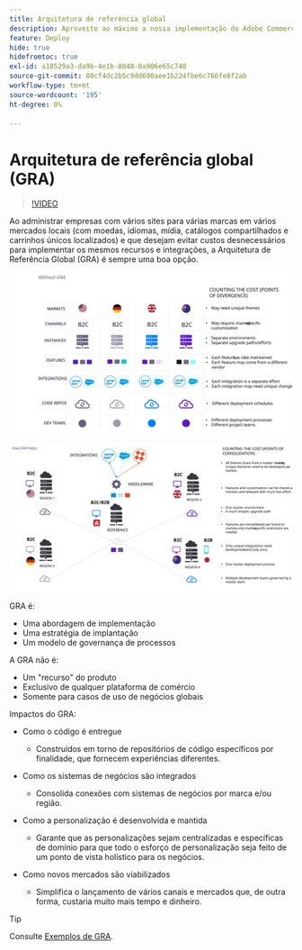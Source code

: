 ```yaml
---
title: Arquitetura de referência global
description: Aproveite ao máximo a nossa implementação do Adobe Commerce utilizando uma arquitetura de referência global.
feature: Deploy
hide: true
hidefromtoc: true
exl-id: a18529a3-da9b-4e1b-8048-0a906e65c740
source-git-commit: 80cf4dc2b5c9dd690aee1b224fbe6c766fe8f2ab
workflow-type: tm+mt
source-wordcount: '195'
ht-degree: 0%

---
```



# Arquitetura de referência global (GRA)

>[!VIDEO](https://video.tv.adobe.com/v/3410528/?quality=12&learn=on)

Ao administrar empresas com vários sites para várias marcas em vários mercados locais (com moedas, idiomas, mídia, catálogos compartilhados e carrinhos únicos localizados) e que desejam evitar custos desnecessários para implementar os mesmos recursos e integrações, a Arquitetura de Referência Global (GRA) é sempre uma boa opção.

![Tabela explicando o custo da divergência na arquitetura](../../../assets/playbooks/divergent-architecture.svg)

![Tabela explicando o custo da consolidação na arquitetura](../../../assets/playbooks/consolidated-architecture.svg)

GRA é:

- Uma abordagem de implementação
- Uma estratégia de implantação
- Um modelo de governança de processos

A GRA não é:

- Um &quot;recurso&quot; do produto
- Exclusivo de qualquer plataforma de comércio
- Somente para casos de uso de negócios globais

Impactos do GRA:

- Como o código é entregue

   - Construídos em torno de repositórios de código específicos por finalidade, que fornecem experiências diferentes.

- Como os sistemas de negócios são integrados

   - Consolida conexões com sistemas de negócios por marca e/ou região.

- Como a personalização é desenvolvida e mantida

   - Garante que as personalizações sejam centralizadas e específicas de domínio para que todo o esforço de personalização seja feito de um ponto de vista holístico para os negócios.

- Como novos mercados são viabilizados

   - Simplifica o lançamento de vários canais e mercados que, de outra forma, custaria muito mais tempo e dinheiro.

>[!TIP]
>
>Consulte [Exemplos de GRA](examples.md).
